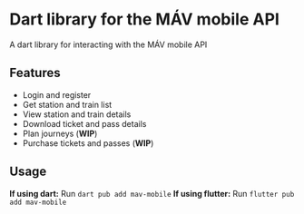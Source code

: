 # Dart library for the MÁV mobile API
A dart library for interacting with the MÁV mobile API
## Features
- Login and register
- Get station and train list
- View station and train details
- Download ticket and pass details
- Plan journeys (**WIP**)
- Purchase tickets and passes (**WIP**)
## Usage
**If using dart:**
Run `dart pub add mav-mobile`
**If using flutter:**
Run `flutter pub add mav-mobile`